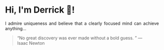 # Hi, I'm Derrick 👋!
<p align="justify">I admire uniqueness and believe that a clearly focused mind can achieve anything...</p> 
<!-- #quote-start -->
<blockquote>&ldquo;No great discovery was ever made without a bold guess. &rdquo; &mdash; <footer>Isaac Newton</footer></blockquote>
<!-- #quote-end -->

